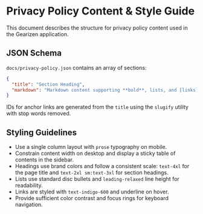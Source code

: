 # Privacy Policy Content & Style Guide

This document describes the structure for privacy policy content used in the Gearizen application.

## JSON Schema

`docs/privacy-policy.json` contains an array of sections:

```json
{
  "title": "Section Heading",
  "markdown": "Markdown content supporting **bold**, lists, and [links](https://example.com)"
}
```

IDs for anchor links are generated from the `title` using the `slugify` utility with stop words removed.

## Styling Guidelines

- Use a single column layout with `prose` typography on mobile.
- Constrain content width on desktop and display a sticky table of contents in the sidebar.
- Headings use brand colors and follow a consistent scale: `text-4xl` for the page title and `text-2xl sm:text-3xl` for section headings.
- Lists use standard disc bullets and `leading-relaxed` line height for readability.
- Links are styled with `text-indigo-600` and underline on hover.
- Provide sufficient color contrast and focus rings for keyboard navigation.
